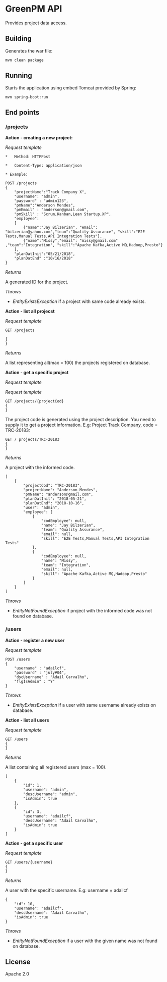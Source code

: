 # GreenPM API

Provides project data access.

## Building

Generates the war file:

	mvn clean package
	
## Running

Starts the application using embed Tomcat provided by Spring:

	mvn spring-boot:run

## End points



### /projects

**Action - creating a new project:**

*Request template*

	*	Method: HTTPPost

	*	Content-Type: application/json

	* Example:

	POST /projects
	{
		"projectName":"Track Company X",
		"username": "admin",
		"password" : "admin123",
		"pmName":"Anderson Mendes",
		"pmEmail" : "anderson@gmail.com", 
		"pmSkill" : "Scrum,Kanban,Lean Startup,XP",
		"employee":
		[
			{"name":"Jay Bilzerian", "email": "bilzerian@yahoo.com","team":"Quality Assurance", "skill":"E2E Tests,Manual Tests,API Integration Tests"},
			{"name":"Missy","email": "missy@gmail.com" ,"team":"Integration", "skill":"Apache Kafka,Active MQ,Hadoop,Presto"}
		],
		"planDatInit":"05/21/2018",
		"planDatEnd" :"10/16/2018"
	}

*Returns*

A generated ID for the project.

*Throws*

*	*EntityExistsException* if a project with same code already exists.

**Action - list all projecst**

*Request template*

	GET	/projects
	
	{
	}

*Returns*

A list representing all(max = 100) the projects registered on database.

**Action - get a specific project**

*Request template*



*Request template*

	GET /projects/{projectCod}
	{
	}
	
The project code is generated using the project description. You need to supply
it to get a project information. E.g: Project Track Company, code = TRC-20183:

	GET / projects/TRC-20183
	{
	}
	
*Returns*

A project with the informed code.

	[
		{
			"projectCod": "TRC-20183",
			"projectName": "Anderson Mendes",
			"pmName": "anderson@gmail.com",
			"planDatInit": "2018-05-21",
			"planDatEnd": "2018-10-16",
			"user": "admin",
			"employee": [
				{
					"codEmployee": null,
					"name": "Jay Bilzerian",
					"team": "Quality Assurance",
					"email": null,
					"skill": "E2E Tests,Manual Tests,API Integration Tests"
				},
				{
					"codEmployee": null,
					"name": "Missy",
					"team": "Integration",
					"email": null,
					"skill": "Apache Kafka,Active MQ,Hadoop,Presto"
				}
			]
		}
	]

*Throws*

*	*EntityNotFoundException* if project with the informed code was not found on database.
	
### /users

**Action - register a new user**

*Request template*

	POST /users
	{
		"username" : "adailcf",
		"password" : "july#04",
		"dscUsername" : "Adail Carvalho",
		"flgIsAdmin" : "Y"
	}
*Throws*

*	*EntityExistsException* if a user with same username already exists on database.

**Action - list all users**

*Request template*

	GET /users
	{
	}
	
*Returns*

A list containing all registered users (max = 100).

	[
		{
			"id": 1,
			"username": "admin",
			"descUsername": "admin",
			"isAdmin": true
		},
		{
			"id": 3,
			"username": "adailcf",
			"descUsername": "Adail Carvalho",
			"isAdmin": true
		}
	]

**Action - get a specific user**

*Request template*

	GET /users/{username}
	{
	}

*Returns*

A user with the specific username. E.g: username = adailcf

	{
		"id": 10,
		"username": "adailcf",
		"descUsername": "Adail Carvalho",
		"isAdmin": true
	}

*Throws*

*	*EntityNotFoundException* if a user with the given name was not found on database.

## License

Apache 2.0